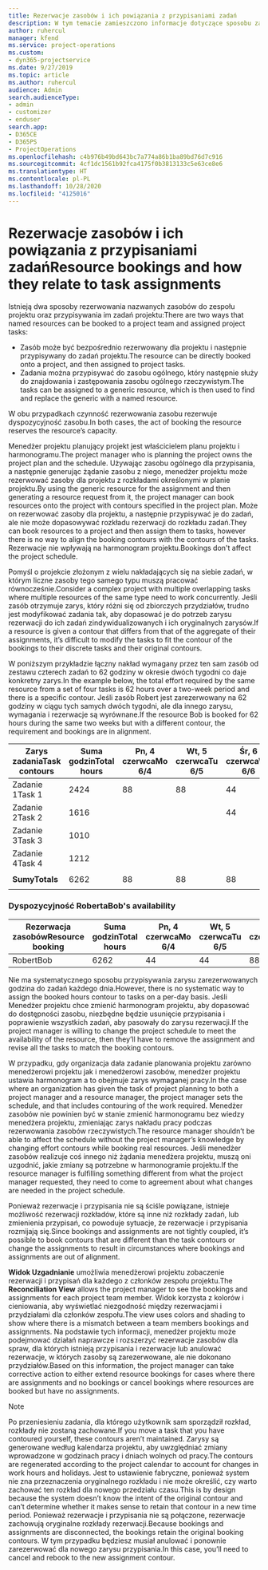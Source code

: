 ```yaml
---
title: Rezerwacje zasobów i ich powiązania z przypisaniami zadań
description: W tym temacie zamieszczono informacje dotyczące sposobu zarządzania nazwanymi zasobami, rezerwacjami zasobów i przypisaniami zadań oraz relacji między tymi encjami.
author: ruhercul
manager: kfend
ms.service: project-operations
ms.custom:
- dyn365-projectservice
ms.date: 9/27/2019
ms.topic: article
ms.author: ruhercul
audience: Admin
search.audienceType:
- admin
- customizer
- enduser
search.app:
- D365CE
- D365PS
- ProjectOperations
ms.openlocfilehash: c4b976b49bd643bc7a774a86b1ba89bd76d7c916
ms.sourcegitcommit: 4cf1dc1561b92fca4175f0b3813133c5e63ce8e6
ms.translationtype: HT
ms.contentlocale: pl-PL
ms.lasthandoff: 10/28/2020
ms.locfileid: "4125016"
---
```

# <a name="resource-bookings-and-how-they-relate-to-task-assignments"></a><span data-ttu-id="3e4f0-103">Rezerwacje zasobów i ich powiązania z przypisaniami zadań</span><span class="sxs-lookup"><span data-stu-id="3e4f0-103">Resource bookings and how they relate to task assignments</span></span>


<span data-ttu-id="3e4f0-104">Istnieją dwa sposoby rezerwowania nazwanych zasobów do zespołu projektu oraz przypisywania im zadań projektu:</span><span class="sxs-lookup"><span data-stu-id="3e4f0-104">There are two ways that named resources can be booked to a project team and assigned project tasks:</span></span>

- <span data-ttu-id="3e4f0-105">Zasób może być bezpośrednio rezerwowany dla projektu i następnie przypisywany do zadań projektu.</span><span class="sxs-lookup"><span data-stu-id="3e4f0-105">The resource can be directly booked onto a project, and then assigned to project tasks.</span></span>
- <span data-ttu-id="3e4f0-106">Zadania można przypisywać do zasobu ogólnego, który następnie służy do znajdowania i zastępowania zasobu ogólnego rzeczywistym.</span><span class="sxs-lookup"><span data-stu-id="3e4f0-106">The tasks can be assigned to a generic resource, which is then used to find and replace the generic with a named resource.</span></span> 

<span data-ttu-id="3e4f0-107">W obu przypadkach czynność rezerwowania zasobu rezerwuje dyspozycyjność zasobu.</span><span class="sxs-lookup"><span data-stu-id="3e4f0-107">In both cases, the act of booking the resource reserves the resource’s capacity.</span></span>

<span data-ttu-id="3e4f0-108">Menedżer projektu planujący projekt jest właścicielem planu projektu i harmonogramu.</span><span class="sxs-lookup"><span data-stu-id="3e4f0-108">The project manager who is planning the project owns the project plan and the schedule.</span></span> <span data-ttu-id="3e4f0-109">Używając zasobu ogólnego dla przypisania, a następnie generując żądanie zasobu z niego, menedżer projektu może rezerwować zasoby dla projektu z rozkładami określonymi w planie projektu.</span><span class="sxs-lookup"><span data-stu-id="3e4f0-109">By using the generic resource for the assignment and then generating a resource request from it, the project manager can book resources onto the project with contours specified in the project plan.</span></span> <span data-ttu-id="3e4f0-110">Może on rezerwować zasoby dla projektu, a następnie przypisywać je do zadań, ale nie może dopasowywać rozkładu rezerwacji do rozkładu zadań.</span><span class="sxs-lookup"><span data-stu-id="3e4f0-110">They can book resources to a project and then assign them to tasks, however there is no way to align the booking contours with the contours of the tasks.</span></span> <span data-ttu-id="3e4f0-111">Rezerwacje nie wpływają na harmonogram projektu.</span><span class="sxs-lookup"><span data-stu-id="3e4f0-111">Bookings don't affect the project schedule.</span></span>

<span data-ttu-id="3e4f0-112">Pomyśl o projekcie złożonym z wielu nakładających się na siebie zadań, w którym liczne zasoby tego samego typu muszą pracować równocześnie.</span><span class="sxs-lookup"><span data-stu-id="3e4f0-112">Consider a complex project with multiple overlapping tasks where multiple resources of the same type need to work concurrently.</span></span> <span data-ttu-id="3e4f0-113">Jeśli zasób otrzymuje zarys, który różni się od zbiorczych przydziałów, trudno jest modyfikować zadania tak, aby dopasować je do potrzeb zarysu rezerwacji do ich zadań zindywidualizowanych i ich oryginalnych zarysów.</span><span class="sxs-lookup"><span data-stu-id="3e4f0-113">If a resource is given a contour that differs from that of the aggregate of their assignments, it’s difficult to modify the tasks to fit the contour of the bookings to their discrete tasks and their original contours.</span></span>

<span data-ttu-id="3e4f0-114">W poniższym przykładzie łączny nakład wymagany przez ten sam zasób od zestawu czterech zadań to 62 godziny w okresie dwóch tygodni co daje konkretny zarys.</span><span class="sxs-lookup"><span data-stu-id="3e4f0-114">In the example below, the total effort required by the same resource from a set of four tasks is 62 hours over a two-week period and there is a specific contour.</span></span> <span data-ttu-id="3e4f0-115">Jeśli zasób Robert jest zarezerwowany na 62 godziny w ciągu tych samych dwóch tygodni, ale dla innego zarysu, wymagania i rezerwacje są wyrównane.</span><span class="sxs-lookup"><span data-stu-id="3e4f0-115">If the resource Bob is booked for 62 hours during the same two weeks but with a different contour, the requirement and bookings are in alignment.</span></span>

| <span data-ttu-id="3e4f0-116">**Zarys zadania**</span><span class="sxs-lookup"><span data-stu-id="3e4f0-116">**Task contours**</span></span>    | <span data-ttu-id="3e4f0-117">**Suma godzin**</span><span class="sxs-lookup"><span data-stu-id="3e4f0-117">**Total hours**</span></span> | <span data-ttu-id="3e4f0-118">Pn, 4 czerwca</span><span class="sxs-lookup"><span data-stu-id="3e4f0-118">Mo 6/4</span></span> | <span data-ttu-id="3e4f0-119">Wt, 5 czerwca</span><span class="sxs-lookup"><span data-stu-id="3e4f0-119">Tu 6/5</span></span> | <span data-ttu-id="3e4f0-120">Śr, 6 czerwca</span><span class="sxs-lookup"><span data-stu-id="3e4f0-120">We 6/6</span></span> | <span data-ttu-id="3e4f0-121">Cz, 7 czerwca</span><span class="sxs-lookup"><span data-stu-id="3e4f0-121">Th 6/7</span></span> | <span data-ttu-id="3e4f0-122">Pt, 8 czerwca</span><span class="sxs-lookup"><span data-stu-id="3e4f0-122">Fr 6/8</span></span> | <span data-ttu-id="3e4f0-123">Sob, 9 czerwca</span><span class="sxs-lookup"><span data-stu-id="3e4f0-123">Sa 6/9</span></span> | <span data-ttu-id="3e4f0-124">Nd, 10 czerwca</span><span class="sxs-lookup"><span data-stu-id="3e4f0-124">Su 6/10</span></span> | <span data-ttu-id="3e4f0-125">Pn, 11 czerwca</span><span class="sxs-lookup"><span data-stu-id="3e4f0-125">Mo 6/11</span></span> | <span data-ttu-id="3e4f0-126">Wt, 12 czerwca</span><span class="sxs-lookup"><span data-stu-id="3e4f0-126">Tu 6/12</span></span> | <span data-ttu-id="3e4f0-127">Śr, 13 czerwca</span><span class="sxs-lookup"><span data-stu-id="3e4f0-127">We 6/13</span></span> | <span data-ttu-id="3e4f0-128">Cz, 14 czerwca</span><span class="sxs-lookup"><span data-stu-id="3e4f0-128">Th 6/14</span></span> | <span data-ttu-id="3e4f0-129">Pt, 15 czerwca</span><span class="sxs-lookup"><span data-stu-id="3e4f0-129">Fr 6/15</span></span> |
|----------------------|-----------------|--------|--------|--------|--------|--------|--------|---------|---------|---------|---------|---------|---------|
| <span data-ttu-id="3e4f0-130">Zadanie 1</span><span class="sxs-lookup"><span data-stu-id="3e4f0-130">Task 1</span></span>               | <span data-ttu-id="3e4f0-131">24</span><span class="sxs-lookup"><span data-stu-id="3e4f0-131">24</span></span>              | <span data-ttu-id="3e4f0-132">8</span><span class="sxs-lookup"><span data-stu-id="3e4f0-132">8</span></span>      | <span data-ttu-id="3e4f0-133">8</span><span class="sxs-lookup"><span data-stu-id="3e4f0-133">8</span></span>      | <span data-ttu-id="3e4f0-134">4</span><span class="sxs-lookup"><span data-stu-id="3e4f0-134">4</span></span>      |        |        |        |         |         |         | <span data-ttu-id="3e4f0-135">4</span><span class="sxs-lookup"><span data-stu-id="3e4f0-135">4</span></span>       |         |         |
| <span data-ttu-id="3e4f0-136">Zadanie 2</span><span class="sxs-lookup"><span data-stu-id="3e4f0-136">Task 2</span></span>               | <span data-ttu-id="3e4f0-137">16</span><span class="sxs-lookup"><span data-stu-id="3e4f0-137">16</span></span>              |        |        | <span data-ttu-id="3e4f0-138">4</span><span class="sxs-lookup"><span data-stu-id="3e4f0-138">4</span></span>      | <span data-ttu-id="3e4f0-139">4</span><span class="sxs-lookup"><span data-stu-id="3e4f0-139">4</span></span>      |        |        |         | <span data-ttu-id="3e4f0-140">8</span><span class="sxs-lookup"><span data-stu-id="3e4f0-140">8</span></span>       |         |         |         |         |
| <span data-ttu-id="3e4f0-141">Zadanie 3</span><span class="sxs-lookup"><span data-stu-id="3e4f0-141">Task 3</span></span>               | <span data-ttu-id="3e4f0-142">10</span><span class="sxs-lookup"><span data-stu-id="3e4f0-142">10</span></span>              |        |        |        |        | <span data-ttu-id="3e4f0-143">4</span><span class="sxs-lookup"><span data-stu-id="3e4f0-143">4</span></span>      |        |         |         | <span data-ttu-id="3e4f0-144">4</span><span class="sxs-lookup"><span data-stu-id="3e4f0-144">4</span></span>       |         | <span data-ttu-id="3e4f0-145">2</span><span class="sxs-lookup"><span data-stu-id="3e4f0-145">2</span></span>       |         |
| <span data-ttu-id="3e4f0-146">Zadanie 4</span><span class="sxs-lookup"><span data-stu-id="3e4f0-146">Task 4</span></span>               | <span data-ttu-id="3e4f0-147">12</span><span class="sxs-lookup"><span data-stu-id="3e4f0-147">12</span></span>              |        |        |        |        |        |        |         |         |         | <span data-ttu-id="3e4f0-148">4</span><span class="sxs-lookup"><span data-stu-id="3e4f0-148">4</span></span>       |         | <span data-ttu-id="3e4f0-149">8</span><span class="sxs-lookup"><span data-stu-id="3e4f0-149">8</span></span>       |
|                      |                 |        |        |        |        |        |        |         |         |         |         |         |         |
| <span data-ttu-id="3e4f0-150">**Sumy**</span><span class="sxs-lookup"><span data-stu-id="3e4f0-150">**Totals**</span></span>           | <span data-ttu-id="3e4f0-151">62</span><span class="sxs-lookup"><span data-stu-id="3e4f0-151">62</span></span>              | <span data-ttu-id="3e4f0-152">8</span><span class="sxs-lookup"><span data-stu-id="3e4f0-152">8</span></span>      | <span data-ttu-id="3e4f0-153">8</span><span class="sxs-lookup"><span data-stu-id="3e4f0-153">8</span></span>      | <span data-ttu-id="3e4f0-154">8</span><span class="sxs-lookup"><span data-stu-id="3e4f0-154">8</span></span>      | <span data-ttu-id="3e4f0-155">4</span><span class="sxs-lookup"><span data-stu-id="3e4f0-155">4</span></span>      | <span data-ttu-id="3e4f0-156">4</span><span class="sxs-lookup"><span data-stu-id="3e4f0-156">4</span></span>      |        |         | <span data-ttu-id="3e4f0-157">8</span><span class="sxs-lookup"><span data-stu-id="3e4f0-157">8</span></span>       | <span data-ttu-id="3e4f0-158">4</span><span class="sxs-lookup"><span data-stu-id="3e4f0-158">4</span></span>       | <span data-ttu-id="3e4f0-159">8</span><span class="sxs-lookup"><span data-stu-id="3e4f0-159">8</span></span>       | <span data-ttu-id="3e4f0-160">2</span><span class="sxs-lookup"><span data-stu-id="3e4f0-160">2</span></span>       | <span data-ttu-id="3e4f0-161">8</span><span class="sxs-lookup"><span data-stu-id="3e4f0-161">8</span></span>       |
|                      |                 |        |        |        |        |        |        |         |         |         |         |

### <a name="bobs-availability"></a><span data-ttu-id="3e4f0-162">Dyspozycyjność Roberta</span><span class="sxs-lookup"><span data-stu-id="3e4f0-162">Bob's availability</span></span>
| <span data-ttu-id="3e4f0-163">**Rezerwacja zasobów**</span><span class="sxs-lookup"><span data-stu-id="3e4f0-163">**Resource   booking**</span></span> | <span data-ttu-id="3e4f0-164">**Suma godzin**</span><span class="sxs-lookup"><span data-stu-id="3e4f0-164">**Total hours**</span></span> | <span data-ttu-id="3e4f0-165">Pn, 4 czerwca</span><span class="sxs-lookup"><span data-stu-id="3e4f0-165">Mo 6/4</span></span> | <span data-ttu-id="3e4f0-166">Wt, 5 czerwca</span><span class="sxs-lookup"><span data-stu-id="3e4f0-166">Tu 6/5</span></span> | <span data-ttu-id="3e4f0-167">Śr, 6 czerwca</span><span class="sxs-lookup"><span data-stu-id="3e4f0-167">We 6/6</span></span> | <span data-ttu-id="3e4f0-168">Cz, 7 czerwca</span><span class="sxs-lookup"><span data-stu-id="3e4f0-168">Th 6/7</span></span> | <span data-ttu-id="3e4f0-169">Pt, 8 czerwca</span><span class="sxs-lookup"><span data-stu-id="3e4f0-169">Fr 6/8</span></span> | <span data-ttu-id="3e4f0-170">Sob, 9 czerwca</span><span class="sxs-lookup"><span data-stu-id="3e4f0-170">Sa 6/9</span></span> | <span data-ttu-id="3e4f0-171">Nd, 10 czerwca</span><span class="sxs-lookup"><span data-stu-id="3e4f0-171">Su 6/10</span></span> | <span data-ttu-id="3e4f0-172">Pn, 11 czerwca</span><span class="sxs-lookup"><span data-stu-id="3e4f0-172">Mo 6/11</span></span> | <span data-ttu-id="3e4f0-173">Wt, 12 czerwca</span><span class="sxs-lookup"><span data-stu-id="3e4f0-173">Tu 6/12</span></span> | <span data-ttu-id="3e4f0-174">Śr, 13 czerwca</span><span class="sxs-lookup"><span data-stu-id="3e4f0-174">We 6/13</span></span> | <span data-ttu-id="3e4f0-175">Cz, 14 czerwca</span><span class="sxs-lookup"><span data-stu-id="3e4f0-175">Th 6/14</span></span> | <span data-ttu-id="3e4f0-176">Pt, 15 czerwca</span><span class="sxs-lookup"><span data-stu-id="3e4f0-176">Fr 6/15</span></span> |
|------------------------|-----------------|--------|--------|--------|--------|--------|--------|---------|---------|---------|---------|---------|---------|
| <span data-ttu-id="3e4f0-177">Robert</span><span class="sxs-lookup"><span data-stu-id="3e4f0-177">Bob</span></span>                    | <span data-ttu-id="3e4f0-178">62</span><span class="sxs-lookup"><span data-stu-id="3e4f0-178">62</span></span>              | <span data-ttu-id="3e4f0-179">4</span><span class="sxs-lookup"><span data-stu-id="3e4f0-179">4</span></span>      | <span data-ttu-id="3e4f0-180">4</span><span class="sxs-lookup"><span data-stu-id="3e4f0-180">4</span></span>      | <span data-ttu-id="3e4f0-181">8</span><span class="sxs-lookup"><span data-stu-id="3e4f0-181">8</span></span>      | <span data-ttu-id="3e4f0-182">8</span><span class="sxs-lookup"><span data-stu-id="3e4f0-182">8</span></span>      | <span data-ttu-id="3e4f0-183">8</span><span class="sxs-lookup"><span data-stu-id="3e4f0-183">8</span></span>      |        |         | <span data-ttu-id="3e4f0-184">4</span><span class="sxs-lookup"><span data-stu-id="3e4f0-184">4</span></span>       | <span data-ttu-id="3e4f0-185">4</span><span class="sxs-lookup"><span data-stu-id="3e4f0-185">4</span></span>       | <span data-ttu-id="3e4f0-186">8</span><span class="sxs-lookup"><span data-stu-id="3e4f0-186">8</span></span>       | <span data-ttu-id="3e4f0-187">8</span><span class="sxs-lookup"><span data-stu-id="3e4f0-187">8</span></span>       | <span data-ttu-id="3e4f0-188">6</span><span class="sxs-lookup"><span data-stu-id="3e4f0-188">6</span></span>       |

<span data-ttu-id="3e4f0-189">Nie ma systematycznego sposobu przypisywania zarysu zarezerwowanych godzina do zadań każdego dnia.</span><span class="sxs-lookup"><span data-stu-id="3e4f0-189">However, there is no systematic way to assign the booked hours contour to tasks on a per-day basis.</span></span> <span data-ttu-id="3e4f0-190">Jeśli Menedżer projektu chce zmienić harmonogram projektu, aby dopasować do dostępności zasobu, niezbędne będzie usunięcie przypisania i poprawienie wszystkich zadań, aby pasowały do zarysu rezerwacji.</span><span class="sxs-lookup"><span data-stu-id="3e4f0-190">If the project manager is willing to change the project schedule to meet the availability of the resource, then they’ll have to remove the assignment and revise all the tasks to match the booking contours.</span></span>

<span data-ttu-id="3e4f0-191">W przypadku, gdy organizacja dała zadanie planowania projektu zarówno menedżerowi projektu jak i menedżerowi zasobów, menedżer projektu ustawia harmonogram a to obejmuje zarys wymaganej pracy.</span><span class="sxs-lookup"><span data-stu-id="3e4f0-191">In the case where an organization has given the task of project planning to both a project manager and a resource manager, the project manager sets the schedule, and that includes contouring of the work required.</span></span> <span data-ttu-id="3e4f0-192">Menedżer zasobów nie powinien być w stanie zmienić harmonogramu bez wiedzy menedżera projektu, zmieniając zarys nakładu pracy podczas rezerwowania zasobów rzeczywistych.</span><span class="sxs-lookup"><span data-stu-id="3e4f0-192">The resource manager shouldn’t be able to affect the schedule without the project manager’s knowledge by changing effort contours while booking real resources.</span></span> <span data-ttu-id="3e4f0-193">Jeśli menedżer zasobów realizuje coś innego niż żądania menedżera projektu, muszą oni uzgodnić, jakie zmiany są potrzebne w harmonogramie projektu.</span><span class="sxs-lookup"><span data-stu-id="3e4f0-193">If the resource manager is fulfilling something different from what the project manager requested, they need to come to agreement about what changes are needed in the project schedule.</span></span>

<span data-ttu-id="3e4f0-194">Ponieważ rezerwacje i przypisania nie są ściśle powiązane, istnieje możliwość rezerwacji rozkładów, które są inne niż rozkłady zadań, lub zmienienia przypisań, co powoduje sytuacje, że rezerwacje i przypisania rozmijają się.</span><span class="sxs-lookup"><span data-stu-id="3e4f0-194">Since bookings and assignments are not tightly coupled, it’s possible to book contours that are different than the task contours or change the assignments to result in circumstances where bookings and assignments are out of alignment.</span></span>

<span data-ttu-id="3e4f0-195">**Widok Uzgadnianie** umożliwia menedżerowi projektu zobaczenie rezerwacji i przypisań dla każdego z członków zespołu projektu.</span><span class="sxs-lookup"><span data-stu-id="3e4f0-195">The **Reconciliation View** allows the project manager to see the bookings and assignments for each project team member.</span></span> <span data-ttu-id="3e4f0-196">Widok korzysta z kolorów i cieniowania, aby wyświetlać niezgodność między rezerwacjami i przydziałami dla członków zespołu.</span><span class="sxs-lookup"><span data-stu-id="3e4f0-196">The view uses colors and shading to show where there is a mismatch between a team members bookings and assignments.</span></span> <span data-ttu-id="3e4f0-197">Na podstawie tych informacji, menedżer projektu może podejmować działań naprawcze i rozszerzyć rezerwacje zasobów dla spraw, dla których istnieją przypisania i rezerwacje lub anulować rezerwacje, w których zasoby są zarezerwowane, ale nie dokonano przydziałów.</span><span class="sxs-lookup"><span data-stu-id="3e4f0-197">Based on this information, the project manager can take corrective action to either extend resource bookings for cases where there are assignments and no bookings or cancel bookings where resources are booked but have no assignments.</span></span>

> [!NOTE]
> <span data-ttu-id="3e4f0-198">Po przeniesieniu zadania, dla którego użytkownik sam sporządził rozkład, rozkłady nie zostaną zachowane.</span><span class="sxs-lookup"><span data-stu-id="3e4f0-198">If you move a task that you have contoured yourself, these contours aren’t maintained.</span></span> <span data-ttu-id="3e4f0-199">Zarysy są generowane według kalendarza projektu, aby uwzględniać zmiany wprowadzone w godzinach pracy i dniach wolnych od pracy.</span><span class="sxs-lookup"><span data-stu-id="3e4f0-199">The contours are regenerated according to the project calendar to account for changes in work hours and holidays.</span></span> <span data-ttu-id="3e4f0-200">Jest to ustawienie fabryczne, ponieważ system nie zna przeznaczenia oryginalnego rozkładu i nie może określić, czy warto zachować ten rozkład dla nowego przedziału czasu.</span><span class="sxs-lookup"><span data-stu-id="3e4f0-200">This is by design because the system doesn’t know the intent of the original contour and can’t determine whether it makes sense to retain that contour in a new time period.</span></span> <span data-ttu-id="3e4f0-201">Ponieważ rezerwacje i przypisania nie są połączone, rezerwacje zachowują oryginalne rozkłady rezerwacji.</span><span class="sxs-lookup"><span data-stu-id="3e4f0-201">Because bookings and assignments are disconnected, the bookings retain the original booking contours.</span></span> <span data-ttu-id="3e4f0-202">W tym przypadku będziesz musiał anulować i ponownie zarezerwować dla nowego zarysu przypisania.</span><span class="sxs-lookup"><span data-stu-id="3e4f0-202">In this case, you’ll need to cancel and rebook to the new assignment contour.</span></span>

